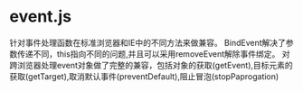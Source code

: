 # event.js
针对事件处理函数在标准浏览器和IE中的不同方法来做兼容。 BindEvent解决了参数传递不同，this指向不同的问题,并且可以采用removeEvent解除事件绑定。 对跨浏览器处理event对象做了完整的兼容，包括对象的获取(getEvent),目标元素的获取(getTarget),取消默认事件(preventDefault),阻止冒泡(stopPaprogation)

